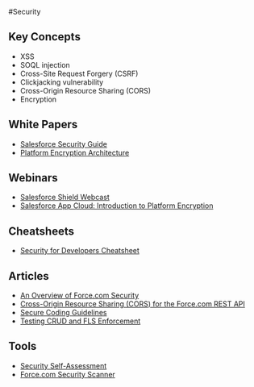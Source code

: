 #Security

## Key Concepts
* XSS
* SOQL injection
* Cross-Site Request Forgery (CSRF)
* Clickjacking vulnerability
* Cross-Origin Resource Sharing (CORS)
* Encryption

## White Papers
* [Salesforce Security Guide](https://help.salesforce.com/help/pdfs/en/salesforce_security_impl_guide.pdf)
* [Platform Encryption Architecture](https://www.salesforce.com/uk/form/conf/platform-encryption-architecture.jsp)

## Webinars
* [Salesforce Shield Webcast](https://www.salesforce.com/form/conf/webinar-platform-trust-security.jsp)
* [Salesforce App Cloud: Introduction to Platform Encryption](https://www.youtube.com/watch?v=PK1sLlCC3I8)

## Cheatsheets
* [Security for Developers Cheatsheet](http://resources.docs.salesforce.com/rel1/doc/en-us/static/pdf/SF_Security_Developer_cheatsheet_web.pdf)

## Articles
* [An Overview of Force.com Security](https://developer.salesforce.com/page/An_Overview_of_Force.com_Security)
* [Cross-Origin Resource Sharing (CORS) for the Force.com REST API](https://developer.salesforce.com/blogs/developer-relations/2015/01/spring-15-preview-cors-force-com-rest-api.html)
* [Secure Coding Guidelines](https://developer.salesforce.com/page/Secure_Coding_Guideline)
* [Testing CRUD and FLS Enforcement](https://developer.salesforce.com/page/Testing_CRUD_and_FLS_Enforcement)

## Tools
* [Security Self-Assessment](https://security.secure.force.com/security/tools/forcecom/assessment)
* [Force.com Security Scanner](https://security.secure.force.com/security/tools/forcecom/scanner)
